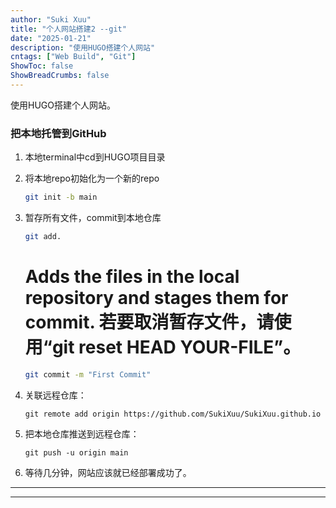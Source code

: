 ```yaml
---
author: "Suki Xuu"
title: "个人网站搭建2 --git"
date: "2025-01-21"
description: "使用HUGO搭建个人网站"
cntags: ["Web Build", "Git"]
ShowToc: false
ShowBreadCrumbs: false
---
```


使用HUGO搭建个人网站。

<!--more-->
### 把本地托管到GitHub
1. 本地terminal中cd到HUGO项目目录
2. 将本地repo初始化为一个新的repo
   ```bash
   git init -b main
   ```
3. 暂存所有文件，commit到本地仓库
   ```bash
   git add.
   ```
   # Adds the files in the local repository and stages them for commit. 若要取消暂存文件，请使用“git reset HEAD YOUR-FILE”。
   ```bash
   git commit -m "First Commit"
   ```

4. 关联远程仓库：
   ```
   git remote add origin https://github.com/SukiXuu/SukiXuu.github.io
   ```
5. 把本地仓库推送到远程仓库：
   ```
   git push -u origin main
   ```
6. 等待几分钟，网站应该就已经部署成功了。


---


---

